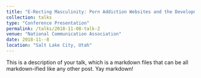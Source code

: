 ```yaml
---
title: "E-Recting Masculinity: Porn Addiction Websites and the Development of the Biomedical Male"
collection: talks
type: "Conference Presentation"
permalink: /talks/2018-11-08-talk-2
venue: "National Communication Association"
date: 2018-11--8
location: "Salt Lake City, Utah"
---
```


This is a description of your talk, which is a markdown files that can be all markdown-ified like any other post. Yay markdown!

